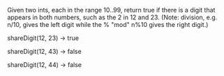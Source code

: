 Given two ints, each in the range 10..99, return true if there is a digit that appears in both numbers, such as the 2 in 12 and 23. (Note: division, e.g. n/10, gives the left digit while the % "mod" n%10 gives the right digit.)

shareDigit(12, 23) → true

shareDigit(12, 43) → false

shareDigit(12, 44) → false
